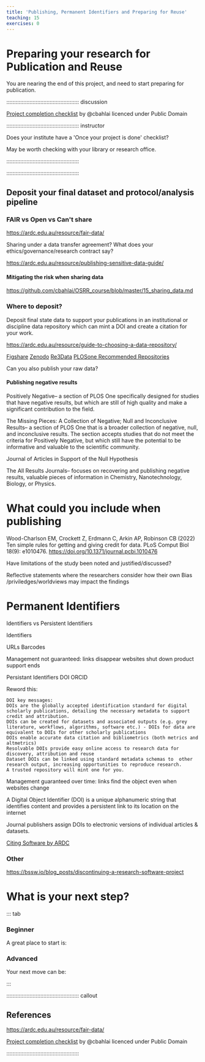 ```yaml
---
title: 'Publishing, Permanent Identifiers and Preparing for Reuse'
teaching: 15
exercises: 0
---
```


# Preparing your research for Publication and Reuse

You are nearing the end of this project, and need to start preparing for publication.


::::::::::::::::::::::::::::::::::::::::::::::: discussion

[Project completion checklist](https://github.com/BahlaiLab/Policies/blob/master/Project_completion.md) by @cbahlai licenced under Public Domain


::::::::::::::::::::::::::::::::::::::::::::::: instructor

Does your institute have a 'Once your project is done' checklist?

May be worth checking with your library or research office.

::::::::::::::::::::::::::::::::::::::::::::::: 

:::::::::::::::::::::::::::::::::::::::::::::::

## Deposit your final dataset and protocol/analysis pipeline

### FAIR vs Open vs Can't share

https://ardc.edu.au/resource/fair-data/

Sharing under a data transfer agreement?
What does your ethics/governance/research contract say?

https://ardc.edu.au/resource/publishing-sensitive-data-guide/


#### Mitigating the risk when sharing data

https://github.com/cbahlai/OSRR_course/blob/master/15_sharing_data.md


### Where to deposit?

Deposit final state data to support your publications in an
institutional or discipline data repository which can mint a DOI and
create a citation for your work.

https://ardc.edu.au/resource/guide-to-choosing-a-data-repository/

[Figshare](https://figshare.com/)
[Zenodo](https://zenodo.org/)
[Re3Data](https://www.re3data.org/)
[PLOSone Recommended Repositories](https://journals.plos.org/plosone/s/recommended-repositories)

Can you also publish your raw data?

#### Publishing negative results

Positively Negative– a section of PLOS One specifically designed for studies that have negative results, but which are still of high quality and make a significant contribution to the field.

The Missing Pieces: A Collection of Negative; Null and Inconclusive Results– a section of PLOS One that is a broader collection of negative, null, and inconclusive results. The section accepts studies that do not meet the criteria for Positively Negative, but which still have the potential to be informative and valuable to the scientific community.

Journal of Articles in Support of the Null Hypothesis

The All Results Journals– focuses on recovering and publishing negative results, valuable pieces of information in Chemistry, Nanotechnology, Biology, or Physics.


# What could you include when publishing

Wood-Charlson EM, Crockett Z, Erdmann C, Arkin AP, Robinson CB (2022) Ten simple rules for getting and giving credit for data. PLoS Comput Biol 18(9): e1010476. https://doi.org/10.1371/journal.pcbi.1010476

Have limitations of the study been noted and justified/discussed?

Reflective statements where the researchers consider how their own Bias /priviledges/worldviews may impact the findings

# Permanent Identifiers

Identifiers vs Persistent Identifiers

Identifiers

URLs
Barcodes


Management not guaranteed:
links
disappear
websites
shut down
product
support ends

Persistant Identifiers
DOI
ORCID

Reword this:

	DOI key messages:
	DOIs are the globally accepted identification standard for digital  scholarly publications, detailing the necessary metadata to support  credit and attribution.
	DOIs can be created for datasets and associated outputs (e.g. grey  literature, workflows, algorithms, software etc.) - DOIs for data are  equivalent to DOIs for other scholarly publications
	DOIs enable accurate data citation and bibliometrics (both metrics and altmetrics)
	Resolvable DOIs provide easy online access to research data for discovery, attribution and reuse
	Dataset DOIs can be linked using standard metadata schemas to  other research output, increasing opportunities to reproduce research.
	A trusted repository will mint one for you.

Management guaranteed over time:
links find the object even when websites
change


A Digital Object Identifier (DOI) is a unique alphanumeric string that
identifies content and provides a persistent link to its location on the
internet

Journal publishers assign DOIs to electronic versions of individual
articles & datasets.


[Citing Software by ARDC](https://ardc.edu.au/resource/citing-software/?utm_source=Researcher%27s+guide+%28all+RDCs%29)


### Other

https://bssw.io/blog_posts/discontinuing-a-research-software-project

# What is your next step?

::: tab 

### Beginner

A great place to start is:



### Advanced

Your next move can be:

:::

::::::::::::::::::::::::::::::::::::::::::::::: callout

## References

https://ardc.edu.au/resource/fair-data/

[Project completion checklist](https://github.com/BahlaiLab/Policies/blob/master/Project_completion.md) by @cbahlai licenced under Public Domain


:::::::::::::::::::::::::::::::::::::::::::::::
